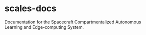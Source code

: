 # scales-docs
Documentation for the Spacecraft Compartmentalized Autonomous Learning and Edge-computing System.
